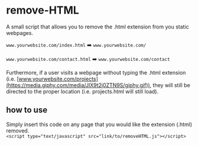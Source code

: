# remove-HTML
A small script that allows you to remove the .html extension from you static webpages.

`www.yourwebsite.com/index.html` :arrow_right: `www.yourwebsite.com/`

`www.yourwebsite.com/contact.html` :arrow_right: `www.yourwebsite.com/contact`

Furthermore, if a user visits a webpage without typing the .html extension (i.e. [www.yourwebsite.com/projects](https://media.giphy.com/media/JIX9t2j0ZTN9S/giphy.gif)), they will still be directed to the proper location (i.e. projects.html will still load).
## how to use
Simply insert this code on any page that you would like the extension (.html) removed. <br>
`<script type="text/javascript" src="link/to/removeHTML.js"></script>`
